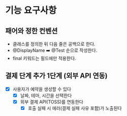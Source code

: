 # 기능 요구사항

## 패어와 정한 컨벤션

- 클래스를 정의한 뒤 다음 줄은 공백으로 한다.
- @DisplayName ➡️ @Test 순으로 작성한다.
- final 키워드는 필드에만 적용한다.

## 결제 단계 추가 1단계 (외부 API 연동)

- [x] 사용자가 예약을 생성할 수 있다
  - [x] 날짜, 테마, 시간을 선택한다
  - [x] 외부 결제 API(TOSS)를 연동한다
    - [x] 호출 실패 시 에러(결제 실패 사유 포함)가 노출된다
